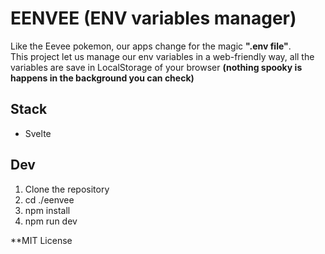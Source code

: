 # EENVEE (ENV variables manager)
Like the Eevee pokemon, our apps change for the magic __".env file"__.  
This project let us manage our env variables in a web-friendly way, all the variables are save in LocalStorage of your browser __(nothing spooky is happens in the background you can check)__

## Stack
* Svelte

## Dev
1. Clone the repository
1. cd ./eenvee
1. npm install
1. npm run dev


**MIT License